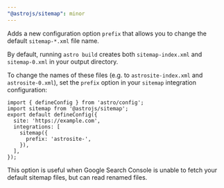 ```yaml
---
"@astrojs/sitemap": minor
---
```


Adds a new configuration option `prefix` that allows you to change the default `sitemap-*.xml` file name.

By default, running `astro build` creates both `sitemap-index.xml` and `sitemap-0.xml` in your output directory. 

To change the names of these files (e.g. to `astrosite-index.xml` and `astrosite-0.xml`), set the `prefix` option in your `sitemap` integration configuration:

```
import { defineConfig } from 'astro/config';
import sitemap from '@astrojs/sitemap';
export default defineConfig({
  site: 'https://example.com',
  integrations: [
    sitemap({
      prefix: 'astrosite-',
    }),
  ],
});
```

This option is useful when Google Search Console is unable to fetch your default sitemap files, but can read renamed files.
